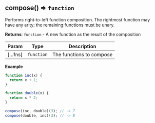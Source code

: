 <a name="compose"></a>

## compose() ⇒ <code>function</code>
Performs right-to-left function composition.
The rightmost function may have any arity; the remaining functions must be unary.

**Returns**: <code>function</code> - A new function as the result of the composition  

| Param | Type | Description |
| --- | --- | --- |
| [...fns] | <code>function</code> | The functions to compose |

**Example**  
```js
function inc(x) {
  return x + 1;
}

function double(x) {
  return x * 2;
}

compose(inc, double)(3); // -> 7
compose(double, inc)(3); // -> 8
```